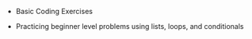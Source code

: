 * Basic Coding Exercises

* Practicing beginner level problems using lists, loops, and conditionals
